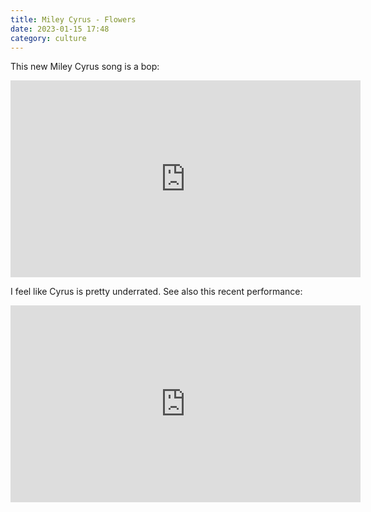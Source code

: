 ```yaml
---
title: Miley Cyrus - Flowers
date: 2023-01-15 17:48
category: culture
---
```


This new Miley Cyrus song is a bop:

<iframe width="560" height="315" src="https://www.youtube.com/embed/G7KNmW9a75Y" title="YouTube video player" frameborder="0" allow="accelerometer; autoplay; clipboard-write; encrypted-media; gyroscope; picture-in-picture; web-share" allowfullscreen></iframe>

I feel like Cyrus is pretty underrated.
See also this recent performance:

<iframe width="560" height="315" src="https://www.youtube.com/embed/VpLrB_1Epe0" title="YouTube video player" frameborder="0" allow="accelerometer; autoplay; clipboard-write; encrypted-media; gyroscope; picture-in-picture; web-share" allowfullscreen></iframe>
